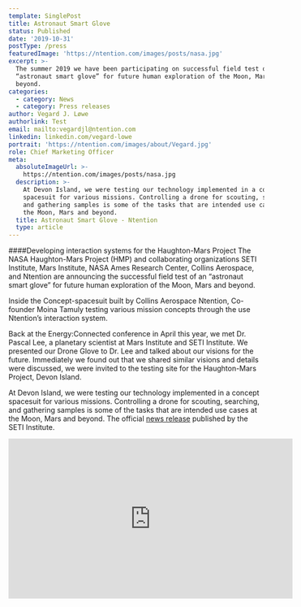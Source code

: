 ```yaml
---
template: SinglePost
title: Astronaut Smart Glove
status: Published
date: '2019-10-31'
postType: /press
featuredImage: 'https://ntention.com/images/posts/nasa.jpg'
excerpt: >-
  The summer 2019 we have been participating on successful field test of an
  “astronaut smart glove” for future human exploration of the Moon, Mars and
  beyond.
categories:
  - category: News
  - category: Press releases
author: Vegard J. Løwe
authorlink: Test
email: mailto:vegardjl@ntention.com
linkedin: linkedin.com/vegard-lowe
portrait: 'https://ntention.com/images/about/Vegard.jpg'
role: Chief Marketing Officer
meta:
  absoluteImageUrl: >-
    https://ntention.com/images/posts/nasa.jpg
  description: >-
    At Devon Island, we were testing our technology implemented in a concept
    spacesuit for various missions. Controlling a drone for scouting, searching,
    and gathering samples is some of the tasks that are intended use cases at
    the Moon, Mars and beyond.
  title: Astronaut Smart Glove - Ntention
  type: article
---
```

####Developing interaction systems for the Haughton-Mars Project
The NASA Haughton-Mars Project (HMP) and collaborating organizations SETI Institute, Mars Institute, NASA Ames Research Center, Collins Aerospace, and Ntention are announcing the successful field test of an “astronaut smart glove” for future human exploration of the Moon, Mars and beyond.

Inside the Concept-spacesuit built by Collins Aerospace Ntention, Co-founder Moina Tamuly testing various mission concepts through the use Ntention’s interaction system.

Back at the Energy:Connected conference in April this year, we met Dr. Pascal Lee, a planetary scientist at Mars Institute and SETI Institute. We presented our Drone Glove to Dr. Lee and talked about our visions for the future. Immediately we found out that we shared similar visions and details were discussed, we were invited to the testing site for the Haughton-Mars Project, Devon Island.

At Devon Island, we were testing our technology implemented in a concept spacesuit for various missions. Controlling a drone for scouting, searching, and gathering samples is some of the tasks that are intended use cases at the Moon, Mars and beyond. The official [news release](https://www.seti.org/press-release/astronaut-smart-glove-explore-moon-mars-and-beyond) published by the SETI Institute.

<iframe width="560" height="315" src="https://www.youtube.com/embed/BcFSFQUmmkw" frameborder="0" allow="accelerometer; autoplay; encrypted-media; gyroscope; picture-in-picture" allowfullscreen></iframe>
